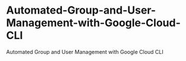 # Automated-Group-and-User-Management-with-Google-Cloud-CLI
Automated Group and User Management with Google Cloud CLI
